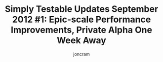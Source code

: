 ---
title: "Simply Testable Updates September 2012 #1: Epic-scale Performance Improvements, Private Alpha One Week Away"
short_title: "Simply Testable Updates Sept #1: Epic-scale Performance Improvements"
author: joncram
newsletter:
    issue_number: seventh
    url: https://us5.campaign-archive2.com/?u=ac75e33d993d2b502e333ddd0&amp;id=c51eea7964
    closing_sentence: Expect the next in a week from now, September 12 2012.
    highlights:
        - preparing for next week's private alpha release
        - I ordered a <a href="http://www.hetzner.de/en/hosting/produkte_rootserver/ex4">EX4 dedicated server</a> from Hetzner
        - Reduced the time to load the details for an in-progress ~600 page test from 40 seconds to 2 seconds, then later to 1 second
        - Added HTTP caching headers for non-changing pages such as test results, reducing page load time from about 4 seconds to 0.5 seconds
        - Rewrote how test tasks are assigned to workers to prevent in-progress tests blocking new tests from starting
---